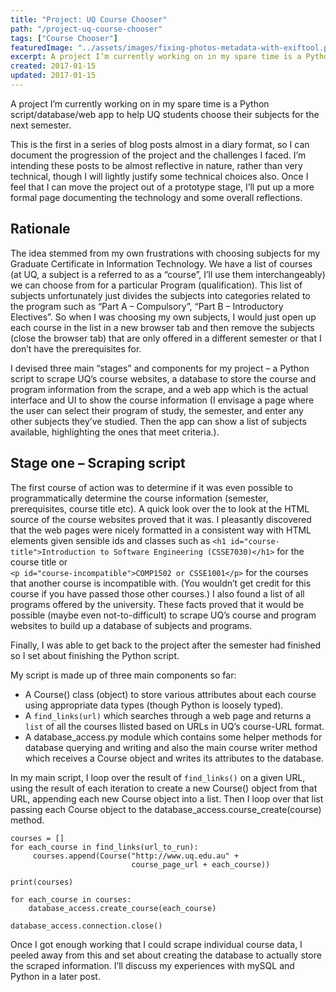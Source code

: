```yaml
---
title: "Project: UQ Course Chooser"
path: "/project-uq-course-chooser"
tags: ["Course Chooser"]
featuredImage: "../assets/images/fixing-photos-metadata-with-exiftool.png"
excerpt: A project I’m currently working on in my spare time is a Python script/database/web app to help UQ students choose their subjects for the next semester.
created: 2017-01-15
updated: 2017-01-15
---
```


A project I’m currently working on in my spare time is a Python script/database/web app to help UQ students choose their subjects for the next semester.

This is the first in a series of blog posts almost in a diary format, so I can document the progression of the project and the challenges I faced. I’m intending these posts to be almost reflective in nature, rather than very technical, though I will lightly justify some technical choices also. Once I feel that I can move the project out of a prototype stage, I’ll put up a more formal page documenting the technology and some overall reflections.

Rationale
---------

The idea stemmed from my own frustrations with choosing subjects for my Graduate Certificate in Information Technology. We have a list of courses (at UQ, a subject is a referred to as a “course”, I’ll use them interchangeably) we can choose from for a particular Program (qualification). This list of subjects unfortunately just divides the subjects into categories related to the program such as “Part A – Compulsory”, “Part B – Introductory Electives”. So when I was choosing my own subjects, I would just open up each course in the list in a new browser tab and then remove the subjects (close the browser tab) that are only offered in a different semester or that I don’t have the prerequisites for.

I devised three main “stages” and components for my project – a Python script to scrape UQ’s course websites, a database to store the course and program information from the scrape, and a web app which is the actual interface and UI to show the course information (I envisage a page where the user can select their program of study, the semester, and enter any other subjects they’ve studied. Then the app can show a list of subjects available, highlighting the ones that meet criteria.).

Stage one – Scraping script
---------------------------

The first course of action was to determine if it was even possible to programmatically determine the course information (semester, prerequisites, course title etc). A quick look over the to look at the HTML source of the course websites proved that it was. I pleasantly discovered that the web pages were nicely formatted in a consistent way with HTML elements given sensible ids and classes such as `<h1 id="course-title">Introduction to Software Engineering (CSSE7030)</h1>` for the course title or  
`<p id="course-incompatible">COMP1502 or CSSE1001</p>` for the courses that another course is incompatible with. (You wouldn’t get credit for this course if you have passed those other courses.) I also found a list of all programs offered by the university. These facts proved that it would be possible (maybe even not-to-difficult) to scrape UQ’s course and program websites to build up a database of subjects and programs.

Finally, I was able to get back to the project after the semester had finished so I set about finishing the Python script.

My script is made up of three main components so far:

*   A Course() class (object) to store various attributes about each course using appropriate data types (though Python is loosely typed).
*   A `find_links(url)` which searches through a web page and returns a `list` of all the courses llisted based on URLs in UQ’s course-URL format.
*   A database\_access.py module which contains some helper methods for database querying and writing and also the main course writer method which receives a Course object and writes its attributes to the database.

In my main script, I loop over the result of `find_links()` on a given URL, using the result of each iteration to create a new Course() object from that URL, appending each new Course object into a list. Then I loop over that list passing each Course object to the database\_access.course\_create(course) method.

```
courses = []
for each_course in find_links(url_to_run):
     courses.append(Course("http://www.uq.edu.au" +
                           course_page_url + each_course))
 
print(courses)
 
for each_course in courses:
    database_access.create_course(each_course)
 
database_access.connection.close()
```

Once I got enough working that I could scrape individual course data, I peeled away from this and set about creating the database to actually store the scraped information. I’ll discuss my experiences with mySQL and Python in a later post.